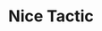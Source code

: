 ---
layout: tactic
title: "Nice Tactic"
tags:
  - test
  - automation
t-sort: "Awesome Tactic"
t-type: "Sustainable tactic"
categories:
  - cloud-computing
t-description: "This is a test tactic for validation."
t-participant: "Testerdd"
t-artifact: "Test Artifact"
t-context: "Testing"
t-feature: "Test Feature"
t-intent: "Test Intent"
t-targetQA: "Test QAss"
t-relatedQA: "Related QA"
t-measuredimpact: "Test Impact"
t-intentmeasure: "Test Intent Measure"
t-countermeasure: "Test Countermeasure"
t-source: "Test Source"
t-source-doi: "10.1234/testdoi"
t-diagram: "diagram.png"
---